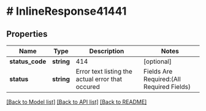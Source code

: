 # # InlineResponse41441

## Properties

Name | Type | Description | Notes
------------ | ------------- | ------------- | -------------
**status_code** | **string** | 414 | [optional]
**status** | **string** | Error text listing the actual error that occured | Fields Are Required:(All Required Fields) | tnNote must not exceed 4000 characters for TN/s | [optional]

[[Back to Model list]](../../README.md#models) [[Back to API list]](../../README.md#endpoints) [[Back to README]](../../README.md)
